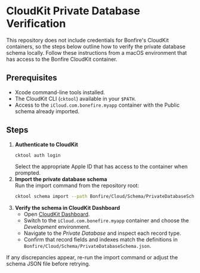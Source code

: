 # CloudKit Private Database Verification

This repository does not include credentials for Bonfire's CloudKit containers, so the steps below outline how to verify the private database schema locally. Follow these instructions from a macOS environment that has access to the Bonfire CloudKit container.

## Prerequisites
- Xcode command-line tools installed.
- The CloudKit CLI (`cktool`) available in your `$PATH`.
- Access to the `iCloud.com.bonefire.myapp` container with the Public schema already imported.

## Steps
1. **Authenticate to CloudKit**  
   ```sh
   cktool auth login
   ```
   Select the appropriate Apple ID that has access to the container when prompted.
2. **Import the private database schema**  
   Run the import command from the repository root:
   ```sh
   cktool schema import --path Bonfire/Cloud/Schema/PrivateDatabaseSchema.json --environment development --database private
   ```
3. **Verify the schema in CloudKit Dashboard**  
   - Open [CloudKit Dashboard](https://icloud.developer.apple.com/dashboard/).
   - Switch to the `iCloud.com.bonefire.myapp` container and choose the *Development* environment.
   - Navigate to the *Private Database* and inspect each record type.
   - Confirm that record fields and indexes match the definitions in `Bonfire/Cloud/Schema/PrivateDatabaseSchema.json`.

If any discrepancies appear, re-run the import command or adjust the schema JSON file before retrying.
